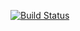 [![Build Status](https://travis-ci.org/Wings30306/ecommerce-mp.svg?branch=master)](https://travis-ci.org/Wings30306/ecommerce-mp)